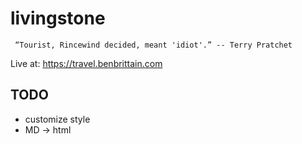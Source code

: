 # livingstone

``` “Tourist, Rincewind decided, meant 'idiot'.” -- Terry Pratchet```

Live at: https://travel.benbrittain.com


TODO
-----
* customize style
* MD -> html
